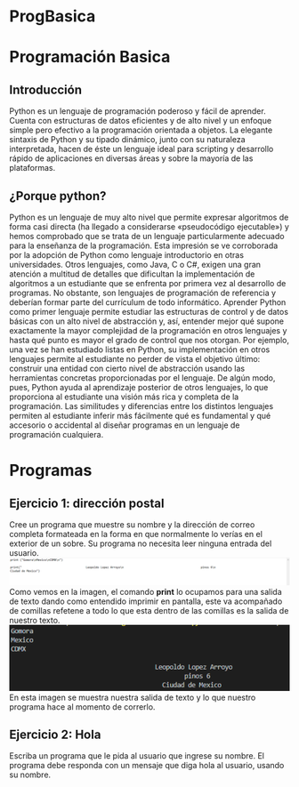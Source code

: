 # ProgBasica
# Programación Basica
## Introducción
Python es un lenguaje de programación poderoso y fácil de aprender. Cuenta con estructuras de datos
eficientes y de alto nivel y un enfoque simple pero efectivo a la programación orientada a objetos. La
elegante sintaxis de Python y su tipado dinámico, junto con su naturaleza interpretada, hacen de éste un
lenguaje ideal para scripting y desarrollo rápido de aplicaciones en diversas áreas y sobre la mayoría de
las plataformas.
## ¿Porque python?
Python es un lenguaje de muy alto nivel que permite expresar algoritmos de forma casi directa (ha llegado a considerarse «pseudocódigo ejecutable») y hemos comprobado que se trata de un lenguaje particularmente adecuado para la enseñanza de la programación. Esta impresión se ve corroborada por la adopción de Python como lenguaje introductorio en otras universidades. Otros lenguajes, como Java, C o C#, exigen una gran atención a multitud de detalles que dificultan la implementación de algoritmos a un estudiante que se enfrenta por primera vez al desarrollo de programas. No obstante, son lenguajes de programación de referencia y deberían formar parte del currículum de todo informático. Aprender Python como primer lenguaje permite estudiar las estructuras de control y de datos básicas con un alto nivel de abstracción y, así, entender mejor qué supone exactamente la mayor complejidad de
la programación en otros lenguajes y hasta qué punto es mayor el grado de control que nos otorgan. Por ejemplo, una vez se han estudiado listas en Python, su implementación en otros lenguajes permite al estudiante no perder de vista el objetivo último: construir una entidad con cierto nivel de abstracción usando las herramientas concretas proporcionadas por el lenguaje. De algún modo, pues, Python ayuda al aprendizaje posterior de otros lenguajes, lo que proporciona al estudiante una visión más rica y completa de la programación. Las similitudes y diferencias entre los distintos lenguajes permiten al estudiante inferir más fácilmente qué es fundamental y qué accesorio o accidental al diseñar programas en un lenguaje de programación cualquiera.
# Programas
## Ejercicio 1: dirección postal
Cree un programa que muestre su nombre y la dirección de correo completa formateada en
la forma en que normalmente lo verías en el exterior de un sobre. Su programa
no necesita leer ninguna entrada del usuario.
![programa1](https://github.com/Leopoldarroyo25/ProgBasica/blob/master/1.png)
Como vemos en la imagen, el comando **print** lo ocupamos para una salida de texto dando como entendido imprimir en pantalla, este va acompañado de comillas refetene a todo lo que esta dentro de las comillas es la salida de nuestro texto.
![salida11](https://github.com/Leopoldarroyo25/ProgBasica/blob/master/11.png)
En esta imagen se muestra nuestra salida de texto y lo que nuestro programa hace al momento de correrlo.
## Ejercicio 2: Hola
Escriba un programa que le pida al usuario que ingrese su nombre. El programa debe
responda con un mensaje que diga hola al usuario, usando su nombre.
